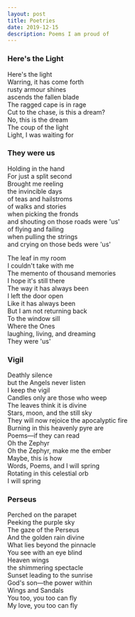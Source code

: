 ```yaml
---
layout: post
title: Poetries
date: 2019-12-15
description: Poems I am proud of
---
```



### **Here's the Light** <br>
Here's the light <br>
Warring, it has come forth <br>
rusty armour shines <br>
ascends the fallen blade <br>
The ragged cape is in rage <br>
Cut to the chase, is this a dream? <br>
No, this is the dream <br>
The coup of the light <br>
Light, I was waiting for <br>


### **They were us** <br>
Holding in the hand <br>
For just a split second <br>
Brought me reeling<br>
the invincible days<br>
of teas and hailstroms<br>
of walks and stories<br>
when picking the fronds<br>
and shouting on those roads were 'us'<br>
of flying and failing<br>
when pulling the strings<br>
and crying on those beds were 'us'<br>

The leaf in my room<br>
I couldn't take with me<br>
The memento of thousand memories<br>
I hope it's still there<br>
The way it has always been<br>
I left the door open<br>
Like it has always been<br>
But I am not returning back<br>
To the window sill<br>
Where the Ones<br>
laughing, living, and dreaming<br>
They were 'us'<br>



### **Vigil** <br>
Deathly silence<br>
but the Angels never listen<br>
I keep the vigil<br>
Candles only are those who weep<br>
The leaves think it is divine<br>
Stars, moon, and the still sky<br>
They will now rejoice the apocalyptic fire<br>
Burning in this heavenly pyre are<br>
Poems—if they can read<br>
Oh the Zephyr<br>
Oh the Zephyr, make me the ember<br>
Maybe, this is how<br>
Words, Poems, and I will spring<br>
Rotating in this celestial orb<br>
I will spring<br>


### **Perseus** <br>
Perched on the parapet<br>
Peeking the purple sky<br>
The gaze of the Perseus<br>
And the golden rain divine<br>
What lies beyond the pinnacle<br>
You see with an eye blind<br>
Heaven wings<br>
the shimmering spectacle<br>
Sunset leading to the sunrise<br>
God's son—the power within<br>
Wings and Sandals<br>
You too, you too can fly<br>
My love, you too can fly<br>


















